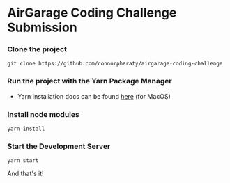 # AirGarage Coding Challenge Submission

### Clone the project 
`git clone https://github.com/connorpheraty/airgarage-coding-challenge`

### Run the project with the Yarn Package Manager
- Yarn Installation docs can be found [here](https://classic.yarnpkg.com/en/docs/install/#mac-stable) (for MacOS)

### Install node modules
`yarn install`

### Start the Development Server
`yarn start`

And that's it!
